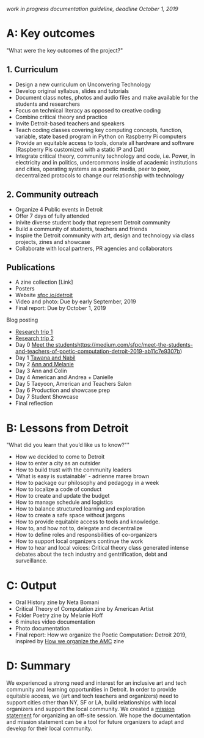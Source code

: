 *work in progress documentation guideline, deadline October 1, 2019* 

# A: Key outcomes

"What were the key outcomes of the project?"

## 1. Curriculum 

- Design a new curriculum on Unconvering Technology  
- Develop original syllabus, slides and tutorials 
- Document class notes, photos and audio files and make available for the students and researchers 
- Focus on technical literacy as opposed to creative coding 
- Combine critical theory and practice  
- Invite Detroit-based teachers and speakers 
- Teach coding classes covering key computing concepts, function, variable, state based program in Python on Raspberry Pi computers 
- Provide an equitable access to tools, donate all hardware and software (Raspberry Pis customized with a static IP and Dat)
- Integrate critical theory, community technology and code, i.e. Power, in electricity and in politics, undercommons inside of academic institutions and cities, operating systems as a poetic media, peer to peer, decentralized protocols to change our relationship with technology 

## 2. Community outreach 

- Organize 4 Public events in Detroit 
- Offer 7 days of fully attended  
- Inivite diverse student body that represent Detroit community 
- Build a community of students, teachers and friends  
- Inspire the Detroit community with art, design and technology via class projects, zines and showcase 
- Collaborate with local partners, PR agencies and collaborators 
 
## Publications 

- A zine collection [Link]
- Posters 
- Website [sfpc.io/detroit](https://sfpc.io/detroit/)
- Video and photo: Due by early September, 2019  
- Final report: Due by October 1, 2019 

Blog posting

- [Research trip 1](https://medium.com/sfpc/poetic-computation-detroit-b748b765afbb) 
- [Research trip 2](https://medium.com/sfpc/poetic-computation-detroit-2-f57835a867b2) 
- Day 0 [Meet the students]()https://medium.com/sfpc/meet-the-students-and-teachers-of-poetic-computation-detroit-2019-ab11c7e9307b) 
- Day 1 [Tawana and Nabil](https://medium.com/sfpc/poetic-computation-detroit-day-1-6da9406de358)
- Day 2 [Ann and Melanie](https://cdn-images-1.medium.com/fit/t/1440/432/1*H_Xzn1oIvP-htMlgkqePWg.jpeg) 
- Day 3 Ann and Colin 
- Day 4 American and Andrea + Danielle
- Day 5 Taeyoon, American and Teachers Salon 
- Day 6 Production and showcase prep 
- Day 7 Student Showcase 
- Final reflection 


# B: Lessons from Detroit 

"What did you learn that you’d like us to know?""

- How we decided to come to Detroit 
- How to enter a city as an outsider  
- How to build trust with the community leaders 
- 'What is easy is sustainable' - adrienne maree brown
- How to package our philosophy and pedagogy in a week
- How to localize a code of conduct 
- How to create and update the budget
- How to manage schedule and logistics 
- How to balance structured learning and exploration 
- How to create a safe space without jargons
- How to provide equitable access to tools and knowledge. 
- How to, and how not to, delegate and decentralize
- How to define roles and responsbilities of co-organizers 
- How to support local organizers continue the work 
- How to hear and local voices: Critical theory class generated intense debates about the tech industry and gentrification, debt and surveillance.  

# C: Output

- Oral History zine by Neta Bomani 
- Critical Theory of Computation zine by American Artist
- Folder Poetry zine by Melanie Hoff
- 6 minutes video documentation
- Photo documentation
- Final report: How we organize the Poetic Computation: Detroit 2019, inspired by [How we organize the AMC](https://store.alliedmedia.org/products/how-we-organize-the-amc-zine-2017-edition) zine

# D: Summary 

We experienced a strong need and interest for an inclusive art and tech community and learning opportunities in Detroit. In order to provide equitable access, we (art and tech teachers and organizers) need to support cities other than NY, SF or LA, build relationships with local organizers and support the local community. We created a [mission statement](https://github.com/SFPC/detroit/blob/master/mission-principles.md) for organizing an off-site session. We hope the documentation and mission statement can be a tool for future organizers to adapt and develop for their local community. 


